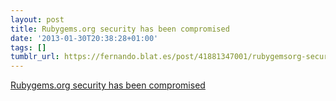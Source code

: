 ```yaml
---
layout: post
title: Rubygems.org security has been compromised
date: '2013-01-30T20:38:28+01:00'
tags: []
tumblr_url: https://fernando.blat.es/post/41881347001/rubygemsorg-security-has-been-compromised
---
```

[Rubygems.org security has been compromised](http://news.ycombinator.com/item?id=5140109)  
